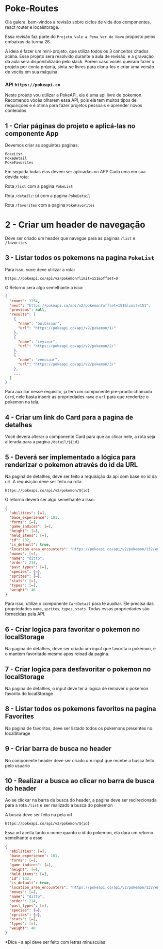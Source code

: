 # Poke-Routes

Olá galera, bem-vindos a revisão sobre ciclos de vida dos componentes, react router e localstorage.

Essa revisão faz parte do `Projeto Vale a Pena Ver de Novo` proposto pelos embaixas da turma 26.

A ideia é fazer um mini-projeto, que utiliza todos os 3 conceitos citados acima. Esse projeto sera resolvido durante a aula de revisão, e a gravação da aula sera disponibilizado pelo slack. Porem caso vocês queiram fazer o projeto por conta própria, sinta-se livres para clona-los e criar uma versão de vocês em sua máquina.

### API `https://pokeapi.co`

Neste projeto vou utilizar a PokeAPI, ela é uma api livre de pokemon. Recomendo vocês olharem essa API, pois ela tem muitos tipos de requisições e é ótima para fazer projetos pessoais e aprender novos conteúdos.



## 1 - Criar páginas do projeto e aplicá-las no componente App

Devemos criar as seguintes paginas:
```
PokeList
PokeDetail
PokeFavorites
```
Em seguida todas elas devem ser aplicadas no APP Cada uma em sua devida rota:

Rota `/list` com a pagina `PokeList`

Rota `/detail/:id` com a pagina  `PokeDetail`

Rota `/favorites` com a pagina `PokeFavorites`

# 2 - Criar um header de navegação

Deve ser criado um header que navegue para as paginas `/list` e `/favorites`

## 3 - Listar todos os pokemons na pagina `PokeList`

Para isso, voce deve utilizar a rota:

`https://pokeapi.co/api/v2/pokemon?limit=151&offset=0`

O Retorno sera algo semelhante a isso:

```json
{
  "count": 1154,
  "next": "https://pokeapi.co/api/v2/pokemon?offset=151&limit=151",
  "previous": null,
  "results": [
    {
      "name": "bulbasaur",
      "url": "https://pokeapi.co/api/v2/pokemon/1/"
    },
    {
      "name": "ivysaur",
      "url": "https://pokeapi.co/api/v2/pokemon/2/"
    },
    {
      "name": "venusaur",
      "url": "https://pokeapi.co/api/v2/pokemon/3/"
    },
    ...
  ]
}
```

Para auxiliar nesse requisito, ja tem um componente pre-pronto chamado `Card`, nele basta inserir as propriedades `name` e `url` para que renderize o pokemon na tela.


## 4 - Criar um link do Card para a pagina de detalhes

Você devera alterar o componente Card para que ao clicar nele, a rota seja alterada para a pagina `/detail/${id}`

## 5 - Deverá ser implementado a lógica para renderizar o pokemon através do id da URL

Na paginá de detalhes, deve ser feito a requisição da api com base no id da url. A requisição deve ser feito na rota:

`https://pokeapi.co/api/v2/pokemon/${id}`

O retorno deverá ser algo semelhante a isso:

```json
{
  "abilities": [⇔],
  "base_experience": 101,
  "forms": [⇔],
  "game_indices": [⇔],
  "height": [⇔],
  "held_items": [⇔],
  "id": 132,
  "is_default": true,
  "location_area_encounters": "https://pokeapi.co/api/v2/pokemon/132/encounters",
  "moves": [⇔],
  "name": "ditto",
  "order": 214,
  "past_types": [⇔],
  "species": {⇔},
  "sprites": {⇔},
  "stats": [⇔],
  "types": [⇔],
  "weight": 40
}
```

Para isso, utilize o componente `CardDetail` para te auxiliar. Ele precisa das propriedades `name`, `sprites`,  `types`, `stats`. Todas essas propriedades são fornecidas pela API.

## 6 - Criar logica para favoritar o pokemon no localStorage

Na pagina de detalhes, deve ser criado um input que favorita o pokemon, e o mantem favoritado mesmo apos reload da pagina.

## 7 - Criar logica para desfavoritar o pokemon no localStorage

Na pagina de detalhes, o input deve ter a logica de remover o pokemon favorito do localStorage

## 8 - Listar todos os pokemons favoritos na pagina Favorites

Na pagina de favoritos, deve ser listado todos os pokemons presentes no localStorage

## 9 - Criar barra de busca no header

No componente header deve ser criado um input que recebe a busca feito pelo usuario

## 10 - Realizar a busca ao clicar no barra de busca do header

Ao se clickar na barra de busca do header, a pagina deve ser redirecionada para a rota `/list` e ser realizado a busca do pokemon

A busca deve ser feito na pela url

`https://pokeapi.co/api/v2/pokemon/${id}`

Essa url aceita tanto o nome quanto o id do pokemon, ela dara um retorno semelhante a esse

```json
{
  "abilities": [⇔],
  "base_experience": 101,
  "forms": [⇔],
  "game_indices": [⇔],
  "height": [⇔],
  "held_items": [⇔],
  "id": 132,
  "is_default": true,
  "location_area_encounters": "https://pokeapi.co/api/v2/pokemon/132/encounters",
  "moves": [⇔],
  "name": "ditto",
  "order": 214,
  "past_types": [⇔],
  "species": {⇔},
  "sprites": {⇔},
  "stats": [⇔],
  "types": [⇔],
  "weight": 40
}
```

*Dica - a api deve ser feito com letras minusculas